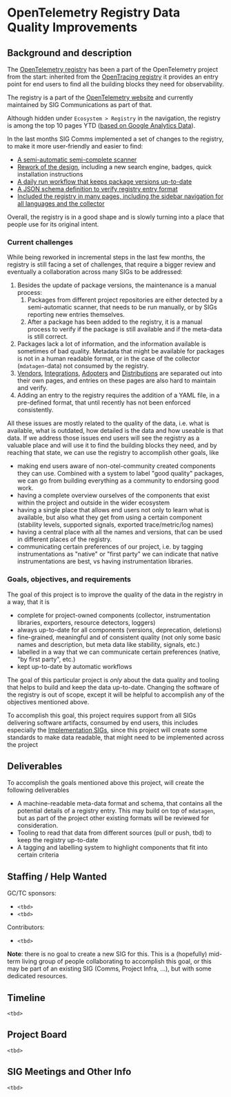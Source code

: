# OpenTelemetry Registry Data Quality Improvements

## Background and description

The [OpenTelemetry registry](https://opentelemetry.io/ecosystem/registry/) has been a part of the OpenTelemetry project from the start:
inherited from the [OpenTracing registry](https://opentracing.io/registry/) it provides an entry point for end users to find all the
building blocks they need for observability.

The registry is a part of the [OpenTelemetry website](https://opentelemetry.io/) and currently maintained by SIG Communications as part
of that.

Although hidden under `Ecosystem > Registry` in the navigation, the registry is among the top 10 pages YTD
([based on Google Analytics Data](https://lookerstudio.google.com/s/qhPHQtyfRbU)).

In the last months SIG Comms implemented a set of changes to the registry, to make it more user-friendly and easier to find:

- [A semi-automatic semi-complete scanner](https://github.com/open-telemetry/opentelemetry.io/pull/1920)
- [Rework of the design](https://github.com/open-telemetry/opentelemetry.io/pull/3730), including a new search engine, badges, quick installation instructions
- [A daily run workflow that keeps package versions up-to-date](https://github.com/open-telemetry/opentelemetry.io/pull/3840)
- [A JSON schema definition to verify registry entry format](https://github.com/open-telemetry/opentelemetry.io/pull/4805)
- [Included the registry in many pages, including the sidebar navigation for all languages and the collector](https://github.com/open-telemetry/opentelemetry.io/pull/3932)

Overall, the registry is in a good shape and is slowly turning into a place that people use for its original intent.

### Current challenges

While being reworked in incremental steps in the last few months, the registry is still facing a set of challenges, that require a bigger
review and eventually a collaboration across many SIGs to be addressed:

1. Besides the update of package versions, the maintenance is a manual process:
   1. Packages from different project repositories are either detected by a semi-automatic scanner, that needs to be run
      manually, or by SIGs reporting new entries themselves.
   2. After a package has been added to the registry, it is a manual process to verify if the package is still available and
      if the meta-data is still correct.
2. Packages lack a lot of information, and the information available is sometimes of bad quality. Metadata that might be available
   for packages is not in a human readable format, or in the case of the collector (`mdatagen`-data) not consumed by the registry.
3. [Vendors](https://opentelemetry.io/ecosystem/vendors/), [Integrations](https://opentelemetry.io/ecosystem/integrations/), [Adopters](https://opentelemetry.io/ecosystem/adopters/) and [Distributions](https://opentelemetry.io/ecosystem/distributions/) are separated out into their own pages, and entries on these pages are also hard to maintain and verify.
4. Adding an entry to the registry requires the addition of a YAML file, in a pre-defined format, that until recently has not been enforced consistently.

All these issues are mostly related to the quality of the data, i.e. what is available, what is outdated, how detailed is the data
and how useable is that data. If we address those issues end users will see the registry as a valuable place and will use
it to find the building blocks they need, and by reaching that state, we can use the registry to accomplish other goals, like

- making end users aware of non-otel-community created components they can use. Combined with a system to label "good quality"
  packages, we can go from building everything as a community to endorsing good work.
- having a complete overview ourselves of the components that exist within the project and outside in the wider ecosystem
- having a single place that allows end users not only to learn what is available, but also what they get from using a
  certain component (stability levels, supported signals, exported trace/metric/log names)
- having a central place with all the names and versions, that can be used in different places of the registry.
- communicating certain preferences of our project, i.e. by tagging instrumentations as "native" or "first party" we can
  indicate that native instrumentations are best, vs having instrumentation libraries.

### Goals, objectives, and requirements

The goal of this project is to improve the quality of the data in the registry in a way, that it is

- complete for project-owned components (collector, instrumentation libraries, exporters, resource detectors, loggers)
- always up-to-date for all components (versions, deprecation, deletions)
- fine-grained, meaningful and of consistent quality (not only some basic names and description, but meta data like stability, signals, etc.)
- labelled in a way that we can communicate certain preferences (native, "by first party", etc.)
- kept up-to-date by automatic workflows

The goal of this particular project is _only_ about the data quality and tooling that helps to build and keep the data up-to-date.
Changing the software of the registry is out of scope, except it will be helpful to accomplish any of the objectives mentioned above.

To accomplish this goal, this project requires support from all SIGs delivering software artifacts, consumed by end users, this includes
especially the [Implementation SIGs](https://github.com/open-telemetry/community/?tab=readme-ov-file#implementation-sigs), since this
project will create some standards to make data readable, that might need to be implemented across the project

## Deliverables

To accomplish the goals mentioned above this project, will create the following deliverables

- A machine-readable meta-data format and schema, that contains all the potential details of a registry entry. This may build on top of `mdatagen`,
  but as part of the project other existing formats will be reviewed for consideration.
- Tooling to read that data from different sources (pull or push, tbd) to keep the registry up-to-date
- A tagging and labelling system to highlight components that fit into certain criteria

## Staffing / Help Wanted

GC/TC sponsors:

- `<tbd>`
- `<tbd>`

Contributors:

- `<tbd>`

**Note**: there is no goal to create a new SIG for this. This is a (hopefully) mid-term living group of people collaborating to accomplish this goal,
or this may be part of an existing SIG (Comms, Project Infra, ...), but with some dedicated resources.

## Timeline

`<tbd>`

## Project Board

`<tbd>`

## SIG Meetings and Other Info

`<tbd>`
